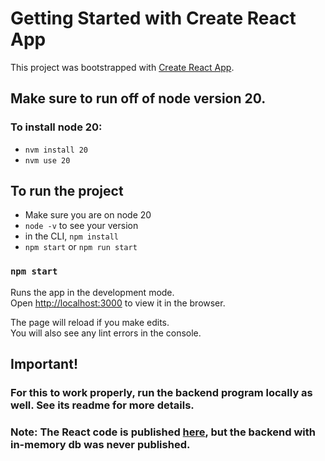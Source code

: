 # Getting Started with Create React App

This project was bootstrapped with [Create React App](https://github.com/facebook/create-react-app).

## Make sure to run off of node version 20.

### To install node 20:
* `nvm install 20`
* `nvm use 20`


## To run the project

* Make sure you are on node 20
* `node -v` to see your version
* in the CLI, `npm install`
* `npm start` or `npm run start`

### `npm start`

Runs the app in the development mode.\
Open [http://localhost:3000](http://localhost:3000) to view it in the browser.

The page will reload if you make edits.\
You will also see any lint errors in the console.

## Important!

### For this to work properly, run the backend program locally as well. See its readme for more details.

### Note: The React code is published [here](https://matthew-baier-todo-list-i6jgpgsxs-matthew-baiers-projects.vercel.app/), but the backend with in-memory db was never published.